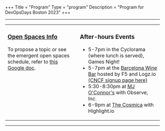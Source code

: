 +++
Title = "Program"
Type = "program"
Description = "Program for DevOpsDays Boston 2023"
+++

<div class = "row">
  <div class = "col">
    <hr />
    <table style="width: 100%;">
      <tbody>
        <tr>
          <td style="vertical-align:top;"><h3><a href="https://docs.google.com/document/d/1qbQ24z5HiumGUY__aEfTPsLf9-R_WMjZK2kzmQHJz8g/edit?usp=sharing">Open Spaces Info</a></h3>
          To propose a topic or see the emergent open spaces schedule, refer to <a href="https://docs.google.com/document/d/1qbQ24z5HiumGUY__aEfTPsLf9-R_WMjZK2kzmQHJz8g/edit?usp=sharing">this Google doc</a>.
          </td>
          <td style="vertical-align:top;">
            <h3>After-hours Events</h3>
            <ul>
            <li>5-7pm in the Cyclorama (where lunch is served), Games Night!</li>
            <li>5-7pm at the <a href="https://maps.app.goo.gl/JpnGSx6nCwiG43zCA">Barcelona Wine Bar</a> hosted by F5 and Logz.io <a href="https://community.cncf.io/events/details/cncf-boston-presents-happy-hour-sponsored-by-f5-and-logzio/">(CNCF signup page here)</a></li>
            <li>5:30-8:30pm at <A href="https://maps.app.goo.gl/TPp9fZMpuXmyC1m89">MJ O'Connor's</a> with Observe, Inc.</li>
            <li>6-9pm at <a href="https://maps.app.goo.gl/UuiCU3eqepftLkEo8">The Cosmica</a> with Highlight.io<a href=""></a></li>
            </ul>
          </td>
        </tr>
      </tbody>
    </table>
    <hr />
  </div>
</div>
